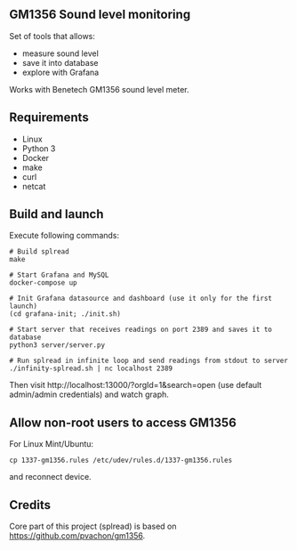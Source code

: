 ## GM1356 Sound level monitoring

Set of tools that allows:
- measure sound level
- save it into database
- explore with Grafana

Works with Benetech GM1356 sound level meter.


## Requirements
- Linux
- Python 3
- Docker
- make
- curl
- netcat


## Build and launch

Execute following commands:
```
# Build splread
make

# Start Grafana and MySQL
docker-compose up

# Init Grafana datasource and dashboard (use it only for the first launch)
(cd grafana-init; ./init.sh)

# Start server that receives readings on port 2389 and saves it to database
python3 server/server.py

# Run splread in infinite loop and send readings from stdout to server
./infinity-splread.sh | nc localhost 2389
```
Then visit http://localhost:13000/?orgId=1&search=open (use default admin/admin credentials) and watch graph.


## Allow non-root users to access GM1356
For Linux Mint/Ubuntu:
```
cp 1337-gm1356.rules /etc/udev/rules.d/1337-gm1356.rules
```
and reconnect device.


## Credits  
Core part of this project (splread) is based on https://github.com/pvachon/gm1356.
